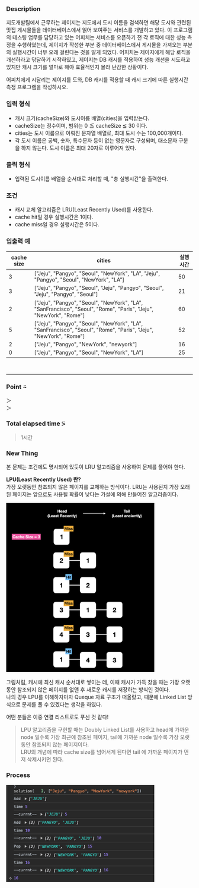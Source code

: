 ### Description
지도개발팀에서 근무하는 제이지는 지도에서 도시 이름을 검색하면 해당 도시와 관련된 맛집 게시물들을 데이터베이스에서 읽어 보여주는 서비스를 개발하고 있다.
이 프로그램의 테스팅 업무를 담당하고 있는 어피치는 서비스를 오픈하기 전 각 로직에 대한 성능 측정을 수행하였는데, 제이지가 작성한 부분 중 데이터베이스에서 게시물을 가져오는 부분의 실행시간이 너무 오래 걸린다는 것을 알게 되었다.
어피치는 제이지에게 해당 로직을 개선하라고 닦달하기 시작하였고, 제이지는 DB 캐시를 적용하여 성능 개선을 시도하고 있지만 캐시 크기를 얼마로 해야 효율적인지 몰라 난감한 상황이다.

어피치에게 시달리는 제이지를 도와, DB 캐시를 적용할 때 캐시 크기에 따른 실행시간 측정 프로그램을 작성하시오.

### 입력 형식
* 캐시 크기(cacheSize)와 도시이름 배열(cities)을 입력받는다.
* cacheSize는 정수이며, 범위는 0 ≦ cacheSize ≦ 30 이다.
* cities는 도시 이름으로 이뤄진 문자열 배열로, 최대 도시 수는 100,000개이다.
* 각 도시 이름은 공백, 숫자, 특수문자 등이 없는 영문자로 구성되며, 대소문자 구분을 하지 않는다. 도시 이름은 최대 20자로 이루어져 있다.

### 출력 형식
* 입력된 도시이름 배열을 순서대로 처리할 때, "총 실행시간"을 출력한다.

### 조건
* 캐시 교체 알고리즘은 LRU(Least Recently Used)를 사용한다.
* cache hit일 경우 실행시간은 1이다.
* cache miss일 경우 실행시간은 5이다.

### 입출력 예
| cache size |                                          cities                                          | 실행시간 | 
|------------|------------------------------------------------------------------------------------------|--------|
|      3     | ["Jeju", "Pangyo", "Seoul", "NewYork", "LA", "Jeju", "Pangyo", "Seoul", "NewYork", "LA"]	|   50   |
|      3	   | ["Jeju", "Pangyo", "Seoul", "Jeju", "Pangyo", "Seoul", "Jeju", "Pangyo", "Seoul"]	      |   21   |
|      2	   | ["Jeju", "Pangyo", "Seoul", "NewYork", "LA", "SanFrancisco", "Seoul", "Rome", "Paris", "Jeju", "NewYork", "Rome"] |	60  |
|      5	   | ["Jeju", "Pangyo", "Seoul", "NewYork", "LA", "SanFrancisco", "Seoul", "Rome", "Paris", "Jeju", "NewYork", "Rome"] |	52  |
|      2	   | ["Jeju", "Pangyo", "NewYork", "newyork"]	                                                |   16   |
|      0	   | ["Jeju", "Pangyo", "Seoul", "NewYork", "LA"]                                             |  	25   |

<br />

---
### Point ⍨
＞  <br />
＞  <br />

### Total elapsed time ⍩
> 1시간

### New Thing
본 문제는 조건에도 명시되어 있듯이 LRU 알고리즘을 사용하여 문제를 풀어야 한다.

**LPU(Least Recently Used) 란?** <br />
가장 오랫동안 참조되지 않은 페이지를 교체하는 방식이다.
LRU는 사용된지 가장 오래된 페이지는 앞으로도 사용될 확률이 낮다는 가설에 의해 만들어진 알고리즘이다.

<img src='image-1.png' alt='console' width='400' /><br />

그림처럼, 캐시에 최신 캐시 순서대로 쌓이는 데, 이때 캐시가 가득 찼을 때는 가장 오랫동안 참조되지 않은 페이지를 없앤 후 새로운 캐시를 저장하는 방식인 것이다. <br />
나의 경우 LPU를 이해하자마자 Queque 자료 구조가 떠올랐고, 때문에 Linked List 방식으로 문제를 풀 수 있겠다는 생각을 하였다.

어떤 분들은 이중 연결 리스트로도 푸신 것 같다!
> LPU 알고리즘을 구현할 때는 Doubly Linked List를 사용하고 head에 가까운 node 일수록 가장 최근에 참조된 페이지, tail에 가까운 node 일수록 가장 오랫동안 참조되지 않는 페이지이다. <br />
LRU의 개념에 따라 cache size를 넘어서게 된다면 tail 에 가까운 페이지가 먼저 삭제시키면 된다.


### Process
<img src='image.png' alt='console' width='400' /><br />
